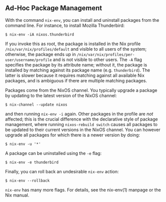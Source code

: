 ## Ad-Hoc Package Management

With the command `nix-env`, you can install and uninstall packages from the command line. For instance, to install Mozilla Thunderbird:

```programlisting
$ nix-env -iA nixos.thunderbird
```

If you invoke this as root, the package is installed in the Nix profile `/nix/var/nix/profiles/default` and visible to all users of the system; otherwise, the package ends up in `/nix/var/nix/profiles/per-user/username/profile` and is not visible to other users. The `-A` flag specifies the package by its attribute name; without it, the package is installed by matching against its package name (e.g. `thunderbird`). The latter is slower because it requires matching against all available Nix packages, and is ambiguous if there are multiple matching packages.

Packages come from the NixOS channel. You typically upgrade a package by updating to the latest version of the NixOS channel:

```programlisting
$ nix-channel --update nixos
```

and then running `nix-env -i` again. Other packages in the profile are _not_ affected; this is the crucial difference with the declarative style of package management, where running `nixos-rebuild switch` causes all packages to be updated to their current versions in the NixOS channel. You can however upgrade all packages for which there is a newer version by doing:

```programlisting
$ nix-env -u '*'
```

A package can be uninstalled using the `-e` flag:

```programlisting
$ nix-env -e thunderbird
```

Finally, you can roll back an undesirable `nix-env` action:

```programlisting
$ nix-env --rollback
```

`nix-env` has many more flags. For details, see the nix-env(1) manpage or the Nix manual.
